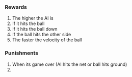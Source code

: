 ### Rewards

1. The higher the AI is
2. If it hits the ball
3. If it hits the ball down 
4. If the ball hits the other side
5. The faster the velocity of the ball

### Punishments

1. When its game over (AI hits the net or ball hits ground)
2. 